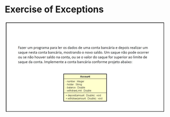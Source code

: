 # Exercise of Exceptions

![Exercise of Exceptions Image](https://github.com/johnesthomas/exercicio-udemy-java-poo-exceptions/blob/master/exercise-image/exercicio-de-fixacao-poo-exceptions.jpg)
